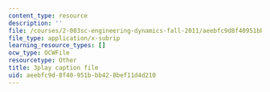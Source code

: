 ```yaml
---
content_type: resource
description: ''
file: /courses/2-003sc-engineering-dynamics-fall-2011/aeebfc9d8f40951bbb428bef11d4d210_1xJJu5p3dD0.srt
file_type: application/x-subrip
learning_resource_types: []
ocw_type: OCWFile
resourcetype: Other
title: 3play caption file
uid: aeebfc9d-8f40-951b-bb42-8bef11d4d210
---
```

